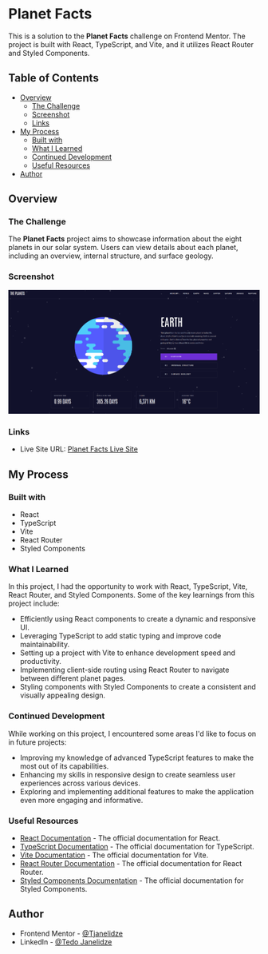 # Planet Facts

This is a solution to the **Planet Facts** challenge on Frontend Mentor. The project is built with React, TypeScript, and Vite, and it utilizes React Router and Styled Components.

## Table of Contents

- [Overview](#overview)
  - [The Challenge](#the-challenge)
  - [Screenshot](#screenshot)
  - [Links](#links)
- [My Process](#my-process)
  - [Built with](#built-with)
  - [What I Learned](#what-i-learned)
  - [Continued Development](#continued-development)
  - [Useful Resources](#useful-resources)
- [Author](#author)

## Overview

### The Challenge

The **Planet Facts** project aims to showcase information about the eight planets in our solar system. Users can view details about each planet, including an overview, internal structure, and surface geology.

### Screenshot

![Screenshot](./public/assets/planetfacts-image.png)

### Links

- Live Site URL: [Planet Facts Live Site](https://teds-planets.netlify.app/)

## My Process

### Built with

- React
- TypeScript
- Vite
- React Router
- Styled Components

### What I Learned

In this project, I had the opportunity to work with React, TypeScript, Vite, React Router, and Styled Components. Some of the key learnings from this project include:

- Efficiently using React components to create a dynamic and responsive UI.
- Leveraging TypeScript to add static typing and improve code maintainability.
- Setting up a project with Vite to enhance development speed and productivity.
- Implementing client-side routing using React Router to navigate between different planet pages.
- Styling components with Styled Components to create a consistent and visually appealing design.

### Continued Development

While working on this project, I encountered some areas I'd like to focus on in future projects:

- Improving my knowledge of advanced TypeScript features to make the most out of its capabilities.
- Enhancing my skills in responsive design to create seamless user experiences across various devices.
- Exploring and implementing additional features to make the application even more engaging and informative.

### Useful Resources

- [React Documentation](https://reactjs.org/docs/getting-started.html) - The official documentation for React.
- [TypeScript Documentation](https://www.typescriptlang.org/docs/) - The official documentation for TypeScript.
- [Vite Documentation](https://vitejs.dev/guide/) - The official documentation for Vite.
- [React Router Documentation](https://reactrouter.com/web/guides/quick-start) - The official documentation for React Router.
- [Styled Components Documentation](https://styled-components.com/docs) - The official documentation for Styled Components.

## Author

- Frontend Mentor - [@Tjanelidze](https://www.frontendmentor.io/profile/Tjanelidze)
- LinkedIn - [@Tedo Janelidze](https://www.linkedin.com/in/tedojanelidze/)

